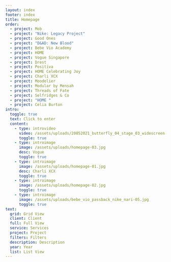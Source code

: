```yaml
---
layout: index
footer: index
title: Homepage
order:
  - project: Mob
  - project: "Nike: Legacy Project"
  - project: Good Ones
  - project: "D&AD: New Blood"
  - project: Bebe Vio Academy
  - project: HOME
  - project: Vogue Singapore
  - project: Drest
  - project: Positiva
  - project: HOME Celebrating Joy
  - project: Charli XCX
  - project: Moodelier
  - project: Modular by Mensah
  - project: Threads of Fate
  - project: Selfridges & Co
  - project: "HOME "
  - project: Celia Burton
intro:
  toggle: true
  text: Click to enter
  content:
    - type: introvideo
      video: /assets/uploads/20052021_butterfly_04_stage_03_widescreen-1-.mp4
      toggle: true
    - type: introimage
      image: /assets/uploads/homepage-03.jpg
      desc: Vogue
      toggle: true
    - type: introimage
      image: /assets/uploads/homepage-01.jpg
      desc: Charli XCX
      toggle: true
    - type: introimage
      image: /assets/uploads/homepage-02.jpg
      toggle: true
    - type: introimage
      image: /assets/uploads/bebe_vio_passback_nike_nari-05.jpg
      toggle: true
text:
  grid: Grid View
  client: Client
  full: Full View
  service: Services
  project: Project
  filters: Filters
  description: Description
  year: Year
  list: List View
---
```

